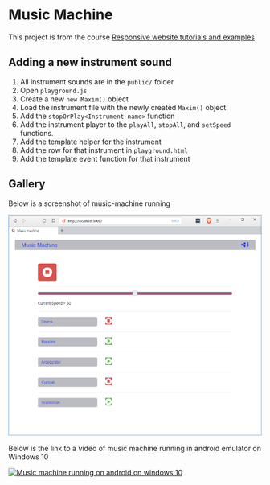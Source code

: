 # Music Machine

This project is from the course [Responsive website tutorials and examples](https://www.coursera.org/learn/responsive-website-examples/home/welcome)

## Adding a new instrument sound

1. All instrument sounds are in the `public/` folder
1. Open `playground.js`
1. Create a new `new Maxim()` object
1. Load the instrument file with the newly created `Maxim()` object
1. Add the `stopOrPlay<Instrument-name>` function
1. Add the instrument player to the `playAll`, `stopAll`, and `setSpeed` functions.
1. Add the template helper for the instrument
1. Add the row for that instrument in `playground.html`
1. Add the template event function for that instrument

## Gallery

Below is a screenshot of music-machine running

![Music machine running](/public/music-machine.png)

Below is the link to a video of music machine running in android emulator on Windows 10

[![Music machine running on android on windows 10](http://img.youtube.com/vi/7STF_dLwFVg/0.jpg)](https://youtu.be/7STF_dLwFVg "Music machine android")
